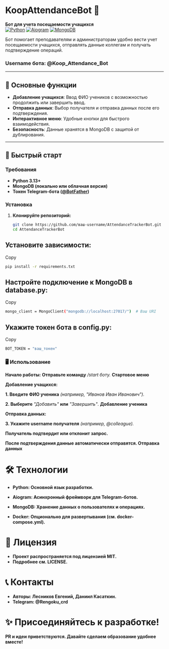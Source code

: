 # KoopAttendanceBot 🤖
**Бот для учета посещаемости учащихся**  
[![Python](https://img.shields.io/badge/Python-3.13%2B-blue)](https://www.python.org/downloads/)
[![Aiogram](https://img.shields.io/badge/Aiogram-3.x-green)](https://pypi.org/project/aiogram/)
[![MongoDB](https://img.shields.io/badge/MongoDB-5.0%2B-brightgreen)](https://www.mongodb.com/try/download/community)  

Бот помогает преподавателям и администраторам удобно вести учет посещаемости учащихся, отправлять данные коллегам и получать подтверждение операций.

### **Username бота: @Koop_Attendance_Bot**
---

## 🌟 Основные функции
- **Добавление учащихся**: Ввод ФИО учеников с возможностью продолжить или завершить ввод.
- **Отправка данных**: Выбор получателя и отправка данных после его подтверждения.
- **Интерактивное меню**: Удобные кнопки для быстрого взаимодействия.
- **Безопасность**: Данные хранятся в MongoDB с защитой от дублирования.

---

## 🚀 Быстрый старт
### Требования
- **Python 3.13+**
- **MongoDB (локально или облачная версия)**
- **Токен Telegram-бота ([@BotFather](https://t.me/BotFather))**

### Установка
1. **Клонируйте репозиторий:**
   ```bash
   git clone https://github.com/ваш-username/AttendanceTrackerBot.git
   cd AttendanceTrackerBot
## **Установите зависимости:**
Copy
```bash
pip install -r requirements.txt
```

## **Настройте подключение к MongoDB в database.py:**
Copy
```bash
mongo_client = MongoClient("mongodb://localhost:27017/")  # Ваш URI
```
## **Укажите токен бота в config.py:**
Copy
```bash
BOT_TOKEN = "ваш_токен"
```
### 🖥 Использование
**Начало работы:**
**Отправьте команду** */start боту.*
**Стартовое меню**

**Добавление учащихся:**

**1. Введите ФИО ученика** *(например, "Иванов Иван Иванович").*

**2. Выберите** *"Добавить"* **или** *"Завершить"*.
**Добавление ученика**

**Отправка данных:**

**3. Укажите username получателя** *(например, @colleague).*

**Получатель подтвердит или отклонит запрос.**

**После подтверждения данные автоматически отправятся.
Отправка данных**

# 🛠 Технологии
- **Python: Основной язык разработки.**

- **Aiogram: Асинхронный фреймворк для Telegram-ботов.**

- **MongoDB: Хранение данных о пользователях и операциях.**

- **Docker: Опционально для развертывания (см. docker-compose.yml).**

# 📜 Лицензия
- **Проект распространяется под лицензией MIT.**
- **Подробнее см. LICENSE.**

# 📞 Контакты
- **Авторы: Лесников Евгений, Даниил Касаткин.**
- **Telegram: @Rengoku_crd**

# ✨ Присоединяйтесь к разработке!
**PR и идеи приветствуются. Давайте сделаем образование удобнее вместе!**
